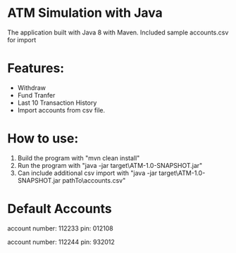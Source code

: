 # ATM Simulation with Java

The application built with Java 8 with Maven. 
Included sample accounts.csv for import

# Features:

- Withdraw
- Fund Tranfer
- Last 10 Transaction History
- Import accounts from csv file.

# How to use: 

1. Build the program with "mvn clean install"
2. Run the program with "java -jar target\ATM-1.0-SNAPSHOT.jar"
3. Can include additional csv import with "java -jar target\ATM-1.0-SNAPSHOT.jar pathTo\accounts.csv"

# Default Accounts

account number: 112233
pin: 012108

account number: 112244
pin: 932012